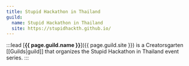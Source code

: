 ```yaml
---
title: Stupid Hackathon in Thailand
guild:
  name: Stupid Hackathon in Thailand
  site: https://stupidhackth.github.io/
---
```


:::lead
[**{{ page.guild.name }}**]({{ page.guild.site }}) is a Creatorsgarten [[Guilds|guild]] that organizes the Stupid Hackathon in Thailand event series.
:::